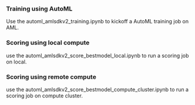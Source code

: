 ### Training using AutoML

Use the automl_amlsdkv2_training.ipynb to kickoff a AutoML training job on AML.


### Scoring using local compute

use the automl_amlsdkv2_score_bestmodel_local.ipynb to run a scoring job on local.



### Scoring using remote compute

use the automl_amlsdkv2_score_bestmodel_compute_cluster.ipynb to run a scoring job on compute cluster.